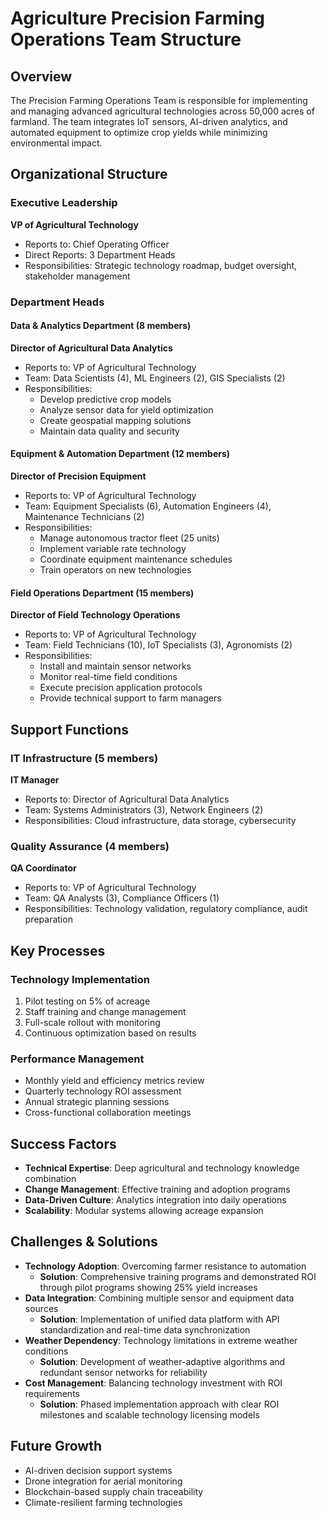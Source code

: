 # Agriculture Precision Farming Operations Team Structure

## Overview
The Precision Farming Operations Team is responsible for implementing and managing advanced agricultural technologies across 50,000 acres of farmland. The team integrates IoT sensors, AI-driven analytics, and automated equipment to optimize crop yields while minimizing environmental impact.

## Organizational Structure

### Executive Leadership
**VP of Agricultural Technology**
- Reports to: Chief Operating Officer
- Direct Reports: 3 Department Heads
- Responsibilities: Strategic technology roadmap, budget oversight, stakeholder management

### Department Heads

#### Data & Analytics Department (8 members)
**Director of Agricultural Data Analytics**
- Reports to: VP of Agricultural Technology
- Team: Data Scientists (4), ML Engineers (2), GIS Specialists (2)
- Responsibilities:
  - Develop predictive crop models
  - Analyze sensor data for yield optimization
  - Create geospatial mapping solutions
  - Maintain data quality and security

#### Equipment & Automation Department (12 members)
**Director of Precision Equipment**
- Reports to: VP of Agricultural Technology
- Team: Equipment Specialists (6), Automation Engineers (4), Maintenance Technicians (2)
- Responsibilities:
  - Manage autonomous tractor fleet (25 units)
  - Implement variable rate technology
  - Coordinate equipment maintenance schedules
  - Train operators on new technologies

#### Field Operations Department (15 members)
**Director of Field Technology Operations**
- Reports to: VP of Agricultural Technology
- Team: Field Technicians (10), IoT Specialists (3), Agronomists (2)
- Responsibilities:
  - Install and maintain sensor networks
  - Monitor real-time field conditions
  - Execute precision application protocols
  - Provide technical support to farm managers

## Support Functions

### IT Infrastructure (5 members)
**IT Manager**
- Reports to: Director of Agricultural Data Analytics
- Team: Systems Administrators (3), Network Engineers (2)
- Responsibilities: Cloud infrastructure, data storage, cybersecurity

### Quality Assurance (4 members)
**QA Coordinator**
- Reports to: VP of Agricultural Technology
- Team: QA Analysts (3), Compliance Officers (1)
- Responsibilities: Technology validation, regulatory compliance, audit preparation

## Key Processes

### Technology Implementation
1. Pilot testing on 5% of acreage
2. Staff training and change management
3. Full-scale rollout with monitoring
4. Continuous optimization based on results

### Performance Management
- Monthly yield and efficiency metrics review
- Quarterly technology ROI assessment
- Annual strategic planning sessions
- Cross-functional collaboration meetings

## Success Factors
- **Technical Expertise**: Deep agricultural and technology knowledge combination
- **Change Management**: Effective training and adoption programs
- **Data-Driven Culture**: Analytics integration into daily operations
- **Scalability**: Modular systems allowing acreage expansion

## Challenges & Solutions
- **Technology Adoption**: Overcoming farmer resistance to automation
  - **Solution**: Comprehensive training programs and demonstrated ROI through pilot programs showing 25% yield increases
- **Data Integration**: Combining multiple sensor and equipment data sources
  - **Solution**: Implementation of unified data platform with API standardization and real-time data synchronization
- **Weather Dependency**: Technology limitations in extreme weather conditions
  - **Solution**: Development of weather-adaptive algorithms and redundant sensor networks for reliability
- **Cost Management**: Balancing technology investment with ROI requirements
  - **Solution**: Phased implementation approach with clear ROI milestones and scalable technology licensing models

## Future Growth
- AI-driven decision support systems
- Drone integration for aerial monitoring
- Blockchain-based supply chain traceability
- Climate-resilient farming technologies